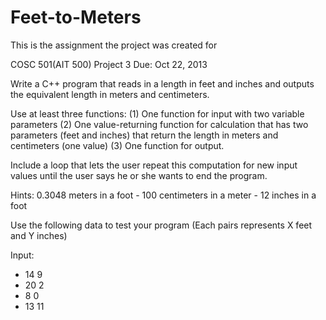 # Feet-to-Meters

This is the assignment the project was created for 

COSC 501(AIT 500)      Project 3  Due: Oct 22, 2013 
 
 
Write a C++ program that reads in a length in feet and inches and outputs the equivalent length in meters and centimeters.  
 
Use at least three functions: (1) One function for input with two variable parameters (2) One value-returning function for calculation that has two parameters (feet and inches) that return the length in meters and centimeters (one value) (3) One function for output.  
 
 
Include a loop that lets the user repeat this computation for new  input values until the user says he or she wants to end the program.  
 
 
Hints:  0.3048 meters in a foot - 100 centimeters in a meter - 12 inches in a foot 
 
Use the following data to test  your program (Each pairs represents X feet and Y inches) 
 
Input: 
 
- 14 9 
- 20 2 
- 8 0 
- 13 11 
